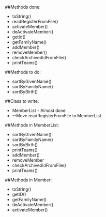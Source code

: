 ##Methods done:

* toString()
* readRegisterFromFile()
* activateMember()
* deActivateMember()
* getId()
* getFamilyName()
* addMember()
* removeMember()
* checkArchivedIdFromFile()
* printTeams()

##Methods to do:
* sortByGivenName()
* sortByFamilyName()
* sortByBirth()


##Class to write:
* MemberList - Almost done
 * --Move readRegisterFromFile to MemberList

##Methods in MemberList:
* sortByGivenName()
* sortByFamilyName()
* sortByBirth()
* printTeams()
* addMember()
* removeMember
* checkArchivedIdFromFile()
* printTeams()

##Methods in Member:
* toString()
* getID()
* getFamilyName()
* deActivateMember()
* activateMember()


